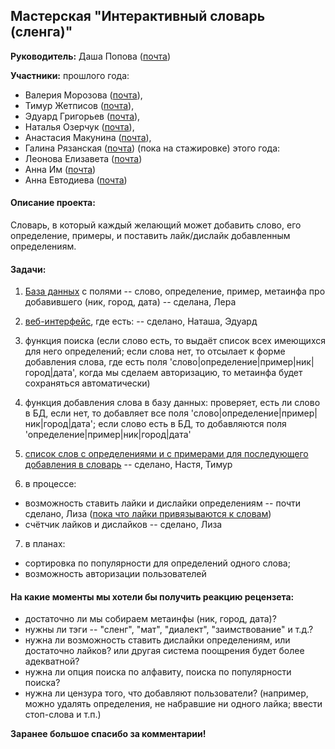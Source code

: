 ## Мастерская "Интерактивный словарь (сленга)"

**Руководитель:** Даша Попова ([почта](mailto:daschapopowa@gmail.com))

**Участники:**
прошлого года:
* Валерия Морозова ([почта](mailto:tito_alba@mail.ru)), 
* Тимур Жетписов ([почта](mailto:volponebt@gmail.com)),
* Эдуард Григорьев ([почта](mailto:happypuffin7@gmail.com)), 
* Наталья Озерчук ([почта](mailto:fishow36@gmail.com)),
* Анастасия Макунина ([почта](mailto:asetorn@gmail.com)),
* Галина Рязанская ([почта](mailto:galka1999@gmail.com)) (пока на стажировке)
этого года:
* Леонова Елизавета ([почта](mailto:eeleonova_1@edu.hse.ru))
* Анна Им ([почта](mailto:akim_1@edu.hse.ru))
* Анна Евтодиева ([почта](mailto:aniatta1999@gmail.com))

#### Описание проекта:

Словарь, в который каждый желающий может добавить слово, его определение, примеры, и поставить лайк/дислайк добавленным определениям.

#### Задачи:

1. <a href="./db_maker/">База данных</a> с полями -- слово, определение, пример, метаинфа про добавившего (ник, город, дата) -- сделана, Лера

2. [веб-интерфейс](https://github.com/fishow36/Interactive-Dictionary), где есть: -- сделано, Наташа, Эдуард

3. функция поиска (если слово есть, то выдаёт список всех имеющихся для него определений; если слова нет, то отсылает к форме добавления слова, где есть поля 'слово|определение|пример|ник|город|дата', когда мы сделаем авторизацию, то метаинфа будет сохраняться автоматически)

4. функция добавления слова в базу данных: проверяет, есть ли слово в БД, если нет, то добавляет все поля 'слово|определение|пример|ник|город|дата'; если слово есть в БД, то добавляются поля 'определение|пример|ник|город|дата'

5. [список слов с определениями и с примерами для последующего добавления в словарь](https://docs.google.com/document/d/1Hsk6Wy5AaYlIgYOE2jQjxuJY2huhjQetD9_HcYsppNU/edit?usp=sharing) -- сделано, Настя, Тимур

6. в процессе:
+ возможность ставить лайки и дислайки определениям -- почти сделано, Лиза ([пока что лайки привязываются к словам](https://github.com/luckysandra/Interactive-Dictionary))
+ счётчик лайков и дислайков -- сделано, Лиза

7. в планах:
+ сортировка по популярности для определений одного слова;
+ возможность авторизации пользователей


#### На какие моменты мы хотели бы получить реакцию рецензета:

+ достаточно ли мы собираем метаинфы (ник, город, дата)?
+ нужны ли тэги -- "сленг", "мат", "диалект", "заимствование" и т.д.?
+ нужна ли возможность ставить дислайки определениям, или достаточно лайков? или другая система поощрения будет более адекватной?
+ нужна ли опция поиска по алфавиту, поиска по популярности поиска?
+ нужна ли цензура того, что добавляют пользователи? (например, можно удалять определения, не набравшие ни одного лайка; ввести стоп-слова и т.п.)

**Заранее большое спасибо за комментарии!**
